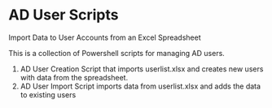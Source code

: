 # AD User Scripts
Import Data to User Accounts from an Excel Spreadsheet

This is a collection of Powershell scripts for managing AD users.

1. AD User Creation Script that imports userlist.xlsx and creates new users with data from the spreadsheet.
2. AD User Import Script imports data from userlist.xlsx and adds the data to existing users
